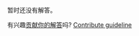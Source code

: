 
暂时还没有解答。

有兴趣[贡献你的解答](https://github.com/BFEdev/BFE.dev-solutions/blob/main/question/how-do-you-track-errors-from-your-web-application_zh.md)吗? [Contribute guideline](https://github.com/BFEdev/BFE.dev-solutions#how-to-contribute)
